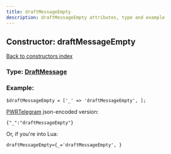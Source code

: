 ```yaml
---
title: draftMessageEmpty
description: draftMessageEmpty attributes, type and example
---
```

## Constructor: draftMessageEmpty  
[Back to constructors index](index.md)






### Type: [DraftMessage](../types/DraftMessage.md)


### Example:

```
$draftMessageEmpty = ['_' => 'draftMessageEmpty', ];
```  

[PWRTelegram](https://pwrtelegram.xyz) json-encoded version:

```
{"_":"draftMessageEmpty"}
```


Or, if you're into Lua:  


```
draftMessageEmpty={_='draftMessageEmpty', }

```


